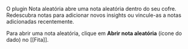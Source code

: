 O plugin Nota aleatória abre uma nota aleatória dentro do seu cofre. Redescubra notas para adicionar novos insights ou vincule-as a notas adicionadas recentemente.

Para abrir uma nota aleatória, clique em **Abrir nota aleatória** (ícone do dado) no [[Fita]].